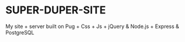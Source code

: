 # SUPER-DUPER-SITE

My site + server built on Pug + Css + Js + jQuery & Node.js + Express & PostgreSQL